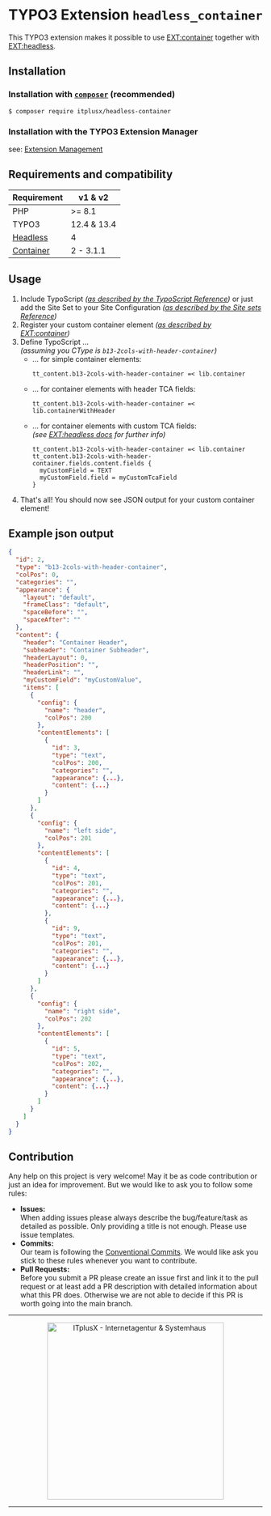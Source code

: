 # TYPO3 Extension `headless_container`

This TYPO3 extension makes it possible to use [EXT:container](https://github.com/b13/container) together with
[EXT:headless](https://github.com/TYPO3-Initiatives/headless/).


## Installation


### Installation with [`composer`](https://getcomposer.org/) (recommended)

```shell script
$ composer require itplusx/headless-container
```


### Installation with the TYPO3 Extension Manager

see: [Extension Management](https://docs.typo3.org/m/typo3/reference-coreapi/12.4/en-us/ExtensionArchitecture/HowTo/ExtensionManagement.html#installing-extensions)


## Requirements and compatibility

| Requirement                                            | v1 & v2     |
|--------------------------------------------------------|-------------|
| PHP                                                    | >= 8.1      |
| TYPO3                                                  | 12.4 & 13.4 |
| [Headless](https://github.com/TYPO3-Headless/headless) | 4           |
| [Container](https://github.com/b13/container)          | 2 - 3.1.1   |


## Usage

1. Include TypoScript _([as described by the TypoScript Reference](https://docs.typo3.org/m/typo3/reference-typoscript/11.5/en-us/UsingSetting/Entering.html#include-typoscript-from-extensions))_ or just add the Site Set to your Site Configuration _([as described by the Site sets
   Reference](https://docs.typo3.org/m/typo3/reference-coreapi/main/en-us/ApiOverview/SiteHandling/SiteSets.html#site-set-definition))_
2. Register your custom container element
   _([as described by EXT:container](https://github.com/b13/container/tree/2.0.5#registration-of-container-elements))_
3. Define TypoScript ...  
   _(assuming you CType is `b13-2cols-with-header-container`)_
    * ... for simple container elements:
      ```
      tt_content.b13-2cols-with-header-container =< lib.container
      ```
    * ... for container elements with header TCA fields:
      ```
      tt_content.b13-2cols-with-header-container =< lib.containerWithHeader
      ```
    * ... for container elements with custom TCA fields:  
      _(see [EXT:headless docs](https://docs.typo3.org/p/friendsoftypo3/headless/3.1/en-us/Developer/Index.html#create-custom-content-elements)
      for further info)_
      ```
      tt_content.b13-2cols-with-header-container =< lib.container
      tt_content.b13-2cols-with-header-container.fields.content.fields {
        myCustomField = TEXT
        myCustomField.field = myCustomTcaField
      }
      ```
4. That's all! You should now see JSON output for your custom container element!


## Example json output

```json
{
  "id": 2,
  "type": "b13-2cols-with-header-container",
  "colPos": 0,
  "categories": "",
  "appearance": {
    "layout": "default",
    "frameClass": "default",
    "spaceBefore": "",
    "spaceAfter": ""
  },
  "content": {
    "header": "Container Header",
    "subheader": "Container Subheader",
    "headerLayout": 0,
    "headerPosition": "",
    "headerLink": "",
    "myCustomField": "myCustomValue",
    "items": [
      {
        "config": {
          "name": "header",
          "colPos": 200
        },
        "contentElements": [
          {
            "id": 3,
            "type": "text",
            "colPos": 200,
            "categories": "",
            "appearance": {...},
            "content": {...}
          }
        ]
      },
      {
        "config": {
          "name": "left side",
          "colPos": 201
        },
        "contentElements": [
          {
            "id": 4,
            "type": "text",
            "colPos": 201,
            "categories": "",
            "appearance": {...},
            "content": {...}
          },
          {
            "id": 9,
            "type": "text",
            "colPos": 201,
            "categories": "",
            "appearance": {...},
            "content": {...}
          }
        ]
      },
      {
        "config": {
          "name": "right side",
          "colPos": 202
        },
        "contentElements": [
          {
            "id": 5,
            "type": "text",
            "colPos": 202,
            "categories": "",
            "appearance": {...},
            "content": {...}
          }
        ]
      }
    ]
  }
}
```


## Contribution

Any help on this project is very welcome! May it be as code contribution or just an idea for improvement. But we would
like to ask you to follow some rules:

- **Issues:**  
  When adding issues please always describe the bug/feature/task as detailed as possible. Only providing a title is not
  enough. Please use issue templates.
- **Commits:**  
  Our team is following the [Conventional Commits](https://www.conventionalcommits.org/). We would like ask you stick to
  these rules whenever you want to contribute.
- **Pull Requests:**  
  Before you submit a PR please create an issue first and link it to the pull request or at least add a PR description
  with detailed information about what this PR does. Otherwise we are not able to decide if this PR is worth going into
  the main branch.

---

<p align="center">
  <a href="https://itplusx.de" target="_blank" rel="noopener noreferrer">
    <img width="350" src="https://itplusx.de/banners/created-by-X-with-passion.svg" alt="ITplusX - Internetagentur & Systemhaus">
  </a>
</p>

---
